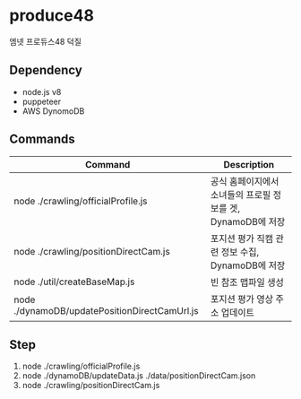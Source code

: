 # produce48

엠넷 프로듀스48 덕질

## Dependency

- node.js v8
- puppeteer
- AWS DynomoDB

## Commands

| Command | Description |
| --- | --- |
| node ./crawling/officialProfile.js | 공식 홈페이지에서 소녀들의 프로필 정보를 겟, DynamoDB에 저장 |
| node ./crawling/positionDirectCam.js | 포지션 평가 직캠 관련 정보 수집, DynamoDB에 저장 |
| node ./util/createBaseMap.js | 빈 참조 맵파일 생성 |
| node ./dynamoDB/updatePositionDirectCamUrl.js | 포지션 평가 영상 주소 업데이트 |

## Step

1. node ./crawling/officialProfile.js
2. node ./dynamoDB/updateData.js ./data/positionDirectCam.json
3. node ./crawling/positionDirectCam.js